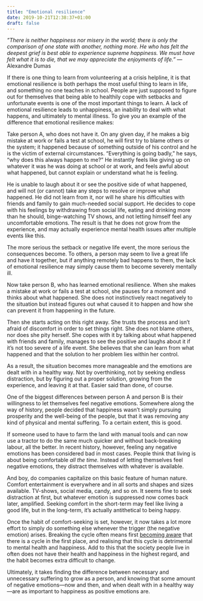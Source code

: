 ```yaml
---
title: "Emotional resilience"
date: 2019-10-21T12:38:37+01:00
draft: false
---
```


*”There is neither happiness nor misery in the world; there is only the comparison of one state with another, nothing more. He who has felt the deepest grief is best able to experience supreme happiness. We must have felt what it is to die, that we may appreciate the enjoyments of life.”* — Alexandre Dumas

If there is one thing to learn from volunteering at a crisis helpline, it is that emotional resilience is both perhaps the most useful thing to learn in life, and something no one teaches in school. People are just supposed to figure out for themselves that being able to healthily cope with setbacks and unfortunate events is one of the most important things to learn. A lack of emotional resilience leads to unhappiness, an inability to deal with what happens, and ultimately to mental illness. To give you an example of the difference that emotional resilience makes:

Take person A, who does not have it. On any given day, if he makes a big mistake at work or fails a test at school, he will first try to blame others or the system; it happened because of something outside of his control and he is the victim of external circumstances. “Everything is going badly,” he says, “why does this always happen to me?” He instantly feels like giving up on whatever it was he was doing at school or at work, and feels awful about what happened, but cannot explain or understand what he is feeling. 

He is unable to laugh about it or see the positive side of what happened, and will not (or cannot) take any steps to resolve or improve what happened. He did not learn from it, nor will he share his difficulties with friends and family to gain much-needed social support. He decides to cope with his feelings by withdrawing from social life, eating and drinking more than he should, binge-watching TV shows, and not letting himself feel any uncomfortable emotions. The result is that he does not grow from the experience, and may actually experience mental health issues after multiple events like this. 

The more serious the setback or negative life event, the more serious the consequences become. To others, a person may seem to live a great life and have it together, but if anything remotely bad happens to them, the lack of emotional resilience may simply cause them to become severely mentally ill.

Now take person B, who has learned emotional resilience. When she makes a mistake at work or fails a test at school, she pauses for a moment and thinks about what happened. She does not instinctively react negatively to the situation but instead figures out what caused it to happen and how she can prevent it from happening in the future. 

Then she starts acting on this right away. She trusts the process and isn’t afraid of discomfort in order to set things right. She does not blame others, nor does she pity herself. She copes with it by talking about what happened with friends and family, manages to see the positive and laughs about it if it’s not too severe of a life event. She believes that she can learn from what happened and that the solution to her problem lies within her control. 

As a result, the situation becomes more manageable and the emotions are dealt with in a healthy way. Not by overthinking, not by seeking endless distraction, but by figuring out a proper solution, growing from the experience, and leaving it at that. Easier said than done, of course.

One of the biggest differences between person A and person B is their willingness to let themselves feel negative emotions. Somewhere along the way of history, people decided that happiness wasn’t simply pursuing prosperity and the well-being of the people, but that it was removing any kind of physical and mental suffering. To a certain extent, this is good. 

If someone used to have to farm the land with manual tools and can now use a tractor to do the same much quicker and without back-breaking labour, all the better. In recent history, however, feeling any negative emotions has been considered bad in most cases. People think that living is about being comfortable *all the time.* Instead of letting themselves feel negative emotions, they distract themselves with whatever is available. 

And boy, do companies capitalize on this basic feature of human nature. Comfort entertainment is everywhere and in all sorts and shapes and sizes available. TV-shows, social media, candy, and so on. It seems fine to seek distraction at first, but whatever emotion is suppressed now comes back later, amplified. Seeking comfort in the short-term may feel like living a good life, but in the long-term, it’s actually antithetical to being happy. 

Once the habit of comfort-seeking is set, however, it now takes a lot more effort to simply do something else whenever the trigger (the negative emotion) arises. Breaking the cycle often means first [becoming aware](https://jorrit.co/post/on-meditation/) that there is a cycle in the first place, and realising that this cycle is detrimental to mental health and happiness. Add to this that the society people live in often does not have their health and happiness in the highest regard, and the habit becomes extra difficult to change.

Ultimately, it takes finding the difference between necessary and unnecessary suffering to grow as a person, and knowing that some amount of negative emotions—now and then, and when dealt with in a healthy way—are as important to happiness as positive emotions are.
